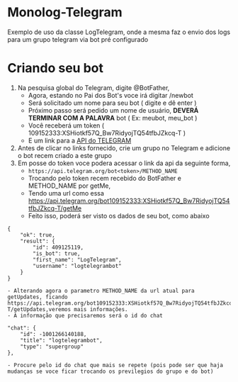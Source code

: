 # Monolog-Telegram
Exemplo de uso da classe LogTelegram, onde  a mesma faz o envio dos logs para um grupo telegram via bot pré configurado

# Criando seu bot
1. Na pesquisa global do Telegram, digite @BotFather,
    - Agora, estando no Pai dos Bot's voce irá digitar /newbot
    - Será solicitado um nome para seu bot ( digite e dê enter )
    - Próximo passo será pedido um nome de usuário, **DEVERÁ TERMINAR COM A PALAVRA** bot ( Ex: meubot, meu_bot )
    - Você receberá um token ( 109152333:XSHiotkf57Q_Bw7RidyojTQ54tfbJZkcq-T )
    - E um link para a [API do TELEGRAM](https://core.telegram.org/bots/api)
2. Antes de clicar no links fornecido, crie um grupo no Telegram e adicione o bot recem criado a este grupo    
3. Em posse do token voce podera acessar o link da api da seguinte forma,
    - ```https://api.telegram.org/bot<token>/METHOD_NAME```
    - Trocando <token> pelo token recem recebido do BotFather e METHOD_NAME por getMe,
    - Tendo uma url como essa https://api.telegram.org/bot109152333:XSHiotkf57Q_Bw7RidyojTQ54tfbJZkcq-T/getMe
    - Feito isso, poderá ser visto os dados de seu bot, como abaixo
```
{
    "ok": true,
    "result": {
        "id": 409125119,
        "is_bot": true,
        "first_name": "LogTelegram",
        "username": "logtelegrambot"
    }
}
```
    
    - Alterando agora o parametro METHOD_NAME da url atual para getUpdates, ficando https://api.telegram.org/bot109152333:XSHiotkf57Q_Bw7RidyojTQ54tfbJZkcq-T/getUpdates,veremos mais informações.
    - A informação que precisaremos será o id do chat
    
```
"chat": {
    "id": -1001266140188,
    "title": "logtelegrambot",
    "type": "supergroup"
},
```

    - Procure pelo id do chat que mais se repete (pois pode ser que haja mudanças se voce ficar trocando os previlegios do grupo e do bot)

